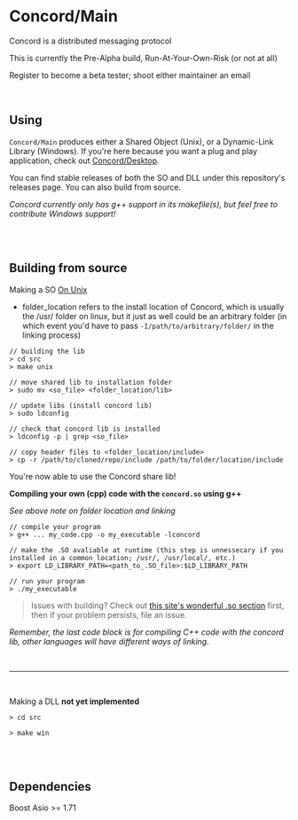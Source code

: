 # Concord/Main
Concord is a distributed messaging protocol

This is currently the Pre-Alpha build, Run-At-Your-Own-Risk (or not at all)

Register to become a beta tester; shoot either maintainer an email

<br>

## Using
`Concord/Main` produces either a Shared Object (Unix), or a Dynamic-Link Library (Windows). If you're here because you want a plug and play application, check out [Concord/Desktop](https://github.com/open-concord/desktop/).

You can find stable releases of both the SO and DLL under this repository's releases page. You can also build from source.

*Concord currently only has g++ support in its makefile(s), but feel free to contribute Windows support!*

<br>
<br>

## Building from source
Making a SO <ins>On Unix</ins>

- folder_location refers to the install location of Concord, which is usually the /usr/ folder on linux, but it just as well could be an arbitrary folder (in which event you'd have to pass `-I/path/to/arbitrary/folder/` in the linking process)
```
// building the lib
> cd src
> make unix

// move shared lib to installation folder
> sudo mv <so_file> <folder_location/lib>

// update libs (install concord lib)
> sudo ldconfig

// check that concord lib is installed
> ldconfig -p | grep <so_file>

// copy header files to <folder_location/include>
> cp -r /path/to/cloned/repo/include /path/to/folder/location/include
```
You're now able to use the Concord share lib!
<br>

**Compiling your own (cpp) code with the `concord.so` using g++**

*See above note on folder location and linking*
```
// compile your program
> g++ ... my_code.cpp -o my_executable -lconcord

// make the .SO avaliable at runtime (this step is unnessecary if you installed in a common location; /usr/, /usr/local/, etc.)
> export LD_LIBRARY_PATH=<path_to_.SO_file>:$LD_LIBRARY_PATH

// run your program
> ./my_executable
```


> Issues with building? Check out [this site's wonderful .so section](http://www.yolinux.com/TUTORIALS/LibraryArchives-StaticAndDynamic.html) first, then if your problem persists, file an issue.

*Remember, the last code block is for compiling C++ code with the concord lib, other languages will have different ways of linking.*

<br>

----

<br>

Making a DLL **not yet implemented**

```
> cd src

> make win
```
<br>
<br>

## Dependencies
Boost Asio >= 1.71